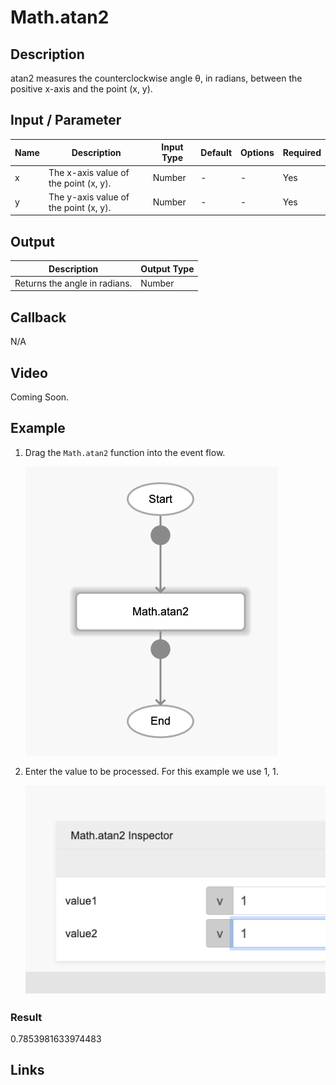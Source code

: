 # Math.atan2

## Description

atan2 measures the counterclockwise angle θ, in radians, between the positive x-axis and the point (x, y). 

## Input / Parameter

| Name | Description | Input Type | Default | Options | Required |
| ------ | ------ | ------ | ------ | ------ | ------ |
| x | The x-axis value of the point (x, y). | Number | - | - | Yes |
| y | The y-axis value of the point (x, y). | Number | - | - | Yes |

## Output

| Description | Output Type |
| ------ | ------ |
| Returns the angle in radians. | Number |

## Callback

N/A

## Video

Coming Soon.

<!-- Format: [![Video]({image-path})]({url-link}) -->

## Example

1. Drag the `Math.atan2` function into the event flow.

    ![](./atan2-step-1.png)

2. Enter the value to be processed. For this example we use 1, 1.

    ![](./atan2-step-2.png)

### Result

0.7853981633974483

## Links